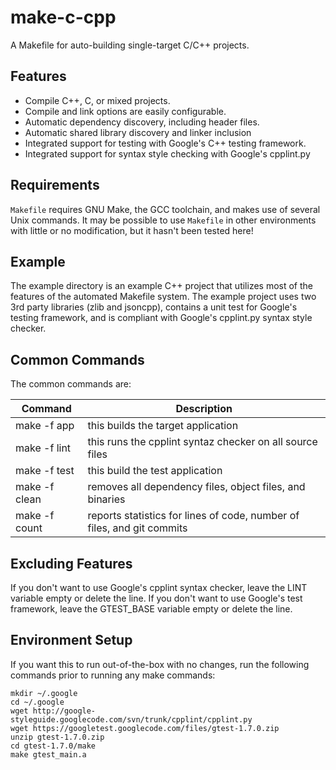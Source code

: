 make-c-cpp
=========

A Makefile for auto-building single-target C/C++ projects.

Features
--------

- Compile C++, C, or mixed projects.
- Compile and link options are easily configurable.
- Automatic dependency discovery, including header files.
- Automatic shared library discovery and linker inclusion
- Integrated support for testing with Google's C++ testing framework.
- Integrated support for syntax style checking with Google's cpplint.py

Requirements
------------

`Makefile` requires GNU Make, the GCC toolchain, and makes use of several
Unix commands. It may be possible to use `Makefile` in other environments
with little or no modification, but it hasn't been tested here!

Example
-------

The example directory is an example C++ project that utilizes most of
the features of the automated Makefile system. The example project uses
two 3rd party libraries (zlib and jsoncpp), contains a unit test for
Google's testing framework, and is compliant with Google's cpplint.py
syntax style checker.

Common Commands
---------------

The common commands are:

| Command            | Description |
|--------------------|------------ |
| make -f <mk> app   | this builds the target application |
| make -f <mk> lint  | this runs the cpplint syntaz checker on all source files |
| make -f <mk> test  | this build the test application |
| make -f <mk> clean | removes all dependency files, object files, and binaries |
| make -f <mk> count | reports statistics for lines of code, number of files, and git commits |

Excluding Features
------------------

If you don't want to use Google's cpplint syntax checker, leave the LINT
variable empty or delete the line.
If you don't want to use Google's test framework, leave the GTEST_BASE
variable empty or delete the line.

Environment Setup
-----------------

If you want this to run out-of-the-box with no changes, run the following commands prior 
to running any make commands:

```shell
mkdir ~/.google
cd ~/.google
wget http://google-styleguide.googlecode.com/svn/trunk/cpplint/cpplint.py
wget https://googletest.googlecode.com/files/gtest-1.7.0.zip
unzip gtest-1.7.0.zip
cd gtest-1.7.0/make
make gtest_main.a
```
